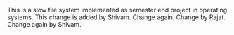 This is a slow file system implemented as semester end project in operating systems. This change is added by Shivam.
Change again. Change by Rajat.
 Change again by Shivam.